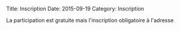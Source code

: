 Title: Inscription
Date: 2015-09-19
Category: Inscription

La participation est gratuite mais l'inscription obligatoire à l'adresse
